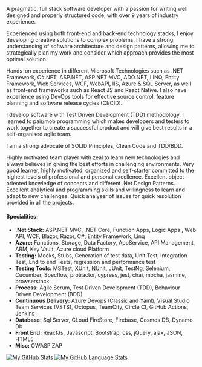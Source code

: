 
A pragmatic, full stack software developer with a passion for writing well designed and properly structured code, with over 9 years of industry experience.

Experienced using both front-end and back-end technology stacks, I enjoy developing creative solutions to complex problems. I have a strong understanding of software architecture and design patterns, allowing me to strategically plan my work and consider which approach provides the most optimal solution.

Hands-on experience in different Microsoft Technologies such as .NET Framework, C#.NET, ASP.NET, ASP.NET MVC, ADO.NET, LINQ, Entity Framework, Web Services, WCF, WebAPI, IIS, Azure & SQL Server, as well as front-end frameworks such as React JS and React Native. I also have experience using DevOps tools for effective source control, feature planning and software release cycles (CI/CID). 

I develop software with Test Driven Development (TDD) methodology. I learned to pair/mob programming which makes developers and testers to work together to create a successful product and will give best results in a self-organised agile team.

I am a strong advocate of SOLID Principles, Clean Code and TDD/BDD.

Highly motivated team player with zeal to learn new technologies and always believes in giving the best efforts in challenging environments. Very good learner, highly motivated, organized and self-starter committed to the highest levels of professional and personal excellence. Excellent object-oriented knowledge of concepts and different .Net Design Patterns. Excellent analytical and programming skills and willingness to learn and adapt to new challenges. Quick analyser of issues for quick resolution provided in all the projects.


#### Specialities: ####
- **.Net Stack:**  ASP.NET MVC, .NET Core, Function Apps, Logic Apps , Web API, WCF, Blazor, Razor, C#, Entity Framework, Linq
- **Azure:** Functions, Storage, Data Factory, AppService, API Management, ARM, Key Vault, Azure cloud Platform
- **Testing:** Mocks, Stubs, Generation of test data, Unit Test, Integration Test, End to end Tests, regression and performance test
- **Testing Tools:** MSTest, XUnit, NUnit, JUnit, TestNg, Selenium, Cucumber, Specflow, protractor, cypress, jest, chai, mocha, jasmine, browserstack
- **Process:** Agile Scrum, Test Driven Development (TDD), Behaviour Driven Development (BDD)
- **Continuous Delivery:** Azure Devops (Classic and Yaml), Visual Studio Team Services (VSTS), Octopus, TeamCity, Circle CI, GitHub Actions, Jenkins
- **Database:** Sql Server, CLoud FireStore, Firebase, Cosmos DB, Dynamo Db
- **Front End:** ReactJs, Javascript, Bootstrap, css, jQuery, ajax, JSON, HTML5
- **Misc:** OWASP ZAP

[![My GitHub Stats](https://github-readme-stats.vercel.app/api/?username=PrasannaDommalapati&count_private=true&theme=tokyonight&showicons=true)]()
[![My GitHub Language Stats](https://github-readme-stats.vercel.app/api/top-langs/?username=PrasannaDommalapati&langs_count=7&theme=tokyonight)]()


